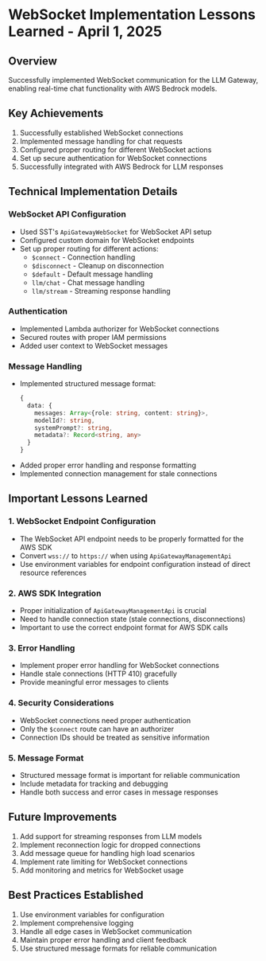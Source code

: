 # WebSocket Implementation Lessons Learned - April 1, 2025

## Overview
Successfully implemented WebSocket communication for the LLM Gateway, enabling real-time chat functionality with AWS Bedrock models.

## Key Achievements
1. Successfully established WebSocket connections
2. Implemented message handling for chat requests
3. Configured proper routing for different WebSocket actions
4. Set up secure authentication for WebSocket connections
5. Successfully integrated with AWS Bedrock for LLM responses

## Technical Implementation Details

### WebSocket API Configuration
- Used SST's `ApiGatewayWebSocket` for WebSocket API setup
- Configured custom domain for WebSocket endpoints
- Set up proper routing for different actions:
  - `$connect` - Connection handling
  - `$disconnect` - Cleanup on disconnection
  - `$default` - Default message handling
  - `llm/chat` - Chat message handling
  - `llm/stream` - Streaming response handling

### Authentication
- Implemented Lambda authorizer for WebSocket connections
- Secured routes with proper IAM permissions
- Added user context to WebSocket messages

### Message Handling
- Implemented structured message format:
  ```typescript
  {
    data: {
      messages: Array<{role: string, content: string}>,
      modelId?: string,
      systemPrompt?: string,
      metadata?: Record<string, any>
    }
  }
  ```
- Added proper error handling and response formatting
- Implemented connection management for stale connections

## Important Lessons Learned

### 1. WebSocket Endpoint Configuration
- The WebSocket API endpoint needs to be properly formatted for the AWS SDK
- Convert `wss://` to `https://` when using `ApiGatewayManagementApi`
- Use environment variables for endpoint configuration instead of direct resource references

### 2. AWS SDK Integration
- Proper initialization of `ApiGatewayManagementApi` is crucial
- Need to handle connection state (stale connections, disconnections)
- Important to use the correct endpoint format for AWS SDK calls

### 3. Error Handling
- Implement proper error handling for WebSocket connections
- Handle stale connections (HTTP 410) gracefully
- Provide meaningful error messages to clients

### 4. Security Considerations
- WebSocket connections need proper authentication
- Only the `$connect` route can have an authorizer
- Connection IDs should be treated as sensitive information

### 5. Message Format
- Structured message format is important for reliable communication
- Include metadata for tracking and debugging
- Handle both success and error cases in message responses

## Future Improvements
1. Add support for streaming responses from LLM models
2. Implement reconnection logic for dropped connections
3. Add message queue for handling high load scenarios
4. Implement rate limiting for WebSocket connections
5. Add monitoring and metrics for WebSocket usage

## Best Practices Established
1. Use environment variables for configuration
2. Implement comprehensive logging
3. Handle all edge cases in WebSocket communication
4. Maintain proper error handling and client feedback
5. Use structured message formats for reliable communication
